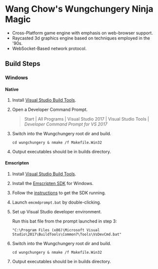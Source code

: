 Wang Chow's Wungchungery Ninja Magic
====================================
* Cross-Platform game engine with emphasis on web-browser support.
* Raycasted 3d graphics engine based on techniques employed in the '90s.
* WebSocket-Based network protocol.

Build Steps
-----------

### Windows

#### Native

1. Install [Visual Studio Build Tools][1].
2. Open a Developer Command Prompt.
    >Start | All Programs | Visual Studio 2017 | Visual Studio Tools | *Developer Command Prompt for VS 2017*

3. Switch into the Wungchungery root dir and build.
   
    `cd wungchungery & nmake /f Makefile.Win32`
4. Output executables should be in builds directory.

#### Emscripten

1. Install [Visual Studio Build Tools][1].
2. Install the [Emscripten SDK][2] for Windows.
3. Follow the [instructions][3] to get the SDK running.
4. Launch `emcmdprompt.bat` by double-clicking.
5. Set up Visual Studio developer environment.

    Run this bat file from the prompt launched in step 3:

    `"C:\Program Files (x86)\Microsoft Visual Studio\2017\BuildTools\Common7\Tools\VsDevCmd.bat"`


6. Switch into the Wungchungery root dir and build.
   
    `cd wungchungery & nmake /f Makefile.Win32`
7. Output executables should be in builds directory.


[1]: https://www.visualstudio.com/downloads/#build-tools-for-visual-studio-2017
[2]: https://kripken.github.io/emscripten-site/docs/getting_started/downloads.html
[3]: https://kripken.github.io/emscripten-site/docs/getting_started/downloads.html#sdk-installation-instructions